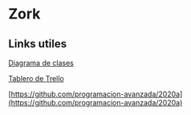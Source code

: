 # Zork


## Links utiles 

[Diagrama de clases](https://www.lucidchart.com/documents/edit/e8552299-5d47-484e-922a-7f8ff928fd95/fUiVFJ73~eei) 

[Tablero de Trello](https://trello.com/b/D2g1gwkC/zork) 

[https://github.com/programacion-avanzada/2020a](https://github.com/programacion-avanzada/2020a)
